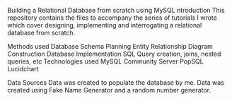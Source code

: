 Building a Relational Database from scratch using MySQL
ntroduction
This repository contains the files to accompany the series of tutorials I wrote which cover designing, implementing and interrogating a relational database from scratch.

Methods used
Database Schema Planning
Entity Relationship Diagram Construction
Database Implementation
SQL Query creation, joins, nested queries, etc
Technologies used
MySQL Community Server
PopSQL
Lucidchart

Data Sources
Data was created to populate the database by me. Data was created using Fake Name Generator and a random number generator.
